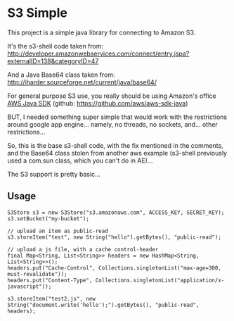 # S3 Simple

This project is a simple java library for connecting to Amazon S3.

It's the s3-shell code taken from: <http://developer.amazonwebservices.com/connect/entry.jspa?externalID=138&categoryID=47>

And a Java Base64 class taken from:
<http://iharder.sourceforge.net/current/java/base64/>

For general purpose S3 use, you really should be using Amazon's office [AWS Java SDK](http://aws.amazon.com/sdkforjava/) (github: <https://github.com/aws/aws-sdk-java>)

BUT, I needed something super simple that would work with the restrictions around google app engine... namely, no threads, no sockets, and... other restrictions...

So, this is the base s3-shell code, with the fix mentioned in the comments, and the Base64 class stolen from another aws example (s3-shell previously used a com.sun class, which you can't do in AE)...

The S3 support is pretty basic...

## Usage

```
S3Store s3 = new S3Store("s3.amazonaws.com", ACCESS_KEY, SECRET_KEY);
s3.setBucket("my-bucket");

// upload an item as public-read
s3.storeItem("test", new String("hello").getBytes(), "public-read");

// upload a js file, with a cache control-header
final Map<String, List<String>> headers = new HashMap<String, List<String>>();
headers.put("Cache-Control", Collections.singletonList("max-age=300, must-revalidate"));
headers.put("Content-Type", Collections.singletonList("application/x-javascript"));

s3.storeItem("test2.js", new String("document.write('hello');").getBytes(), "public-read", headers);
```